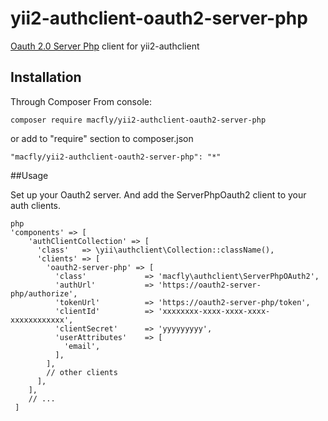 # yii2-authclient-oauth2-server-php
[Oauth 2.0 Server Php](https://bshaffer.github.io/oauth2-server-php-docs/) client for yii2-authclient

## Installation
Through Composer
From console:
```
composer require macfly/yii2-authclient-oauth2-server-php
```
or add to "require" section to composer.json
```
"macfly/yii2-authclient-oauth2-server-php": "*"
```
##Usage

Set up your Oauth2 server.
And add the ServerPhpOauth2 client to your auth clients.

```
php
'components' => [
    'authClientCollection' => [
      'class'   => \yii\authclient\Collection::className(),
      'clients' => [
        'oauth2-server-php' => [
          'class'             => 'macfly\authclient\ServerPhpOAuth2',
          'authUrl'           => 'https://oauth2-server-php/authorize',
          'tokenUrl'          => 'https://oauth2-server-php/token',
          'clientId'          => 'xxxxxxxx-xxxx-xxxx-xxxx-xxxxxxxxxxxx',
          'clientSecret'      => 'yyyyyyyyy',
          'userAttributes'    => [
            'email',
          ],
        ],
        // other clients
      ],
    ],
    // ...
 ]
```
